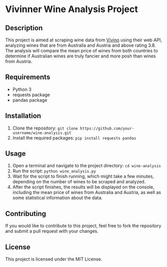 # Vivinner Wine Analysis Project

## Description

This project is aimed at scraping wine data from [Vivino](https://www.vivino.com/) using their web API, analyzing wines that are from Australia and Austria and above rating 3.8. The analysis will compare the mean price of wines from both countries to determine if Australian wines are truly fancier and more posh than wines from Austria.

## Requirements

-   Python 3
-   requests package
-   pandas package

## Installation

1.  Clone the repository: `git clone https://github.com/your-username/wine-analysis.git`
2.  Install the required packages: `pip install requests pandas`

## Usage

1.  Open a terminal and navigate to the project directory: `cd wine-analysis`
2.  Run the script: `python wine_analysis.py`
3.  Wait for the script to finish running, which might take a few minutes, depending on the number of wines to be scraped and analyzed.
4.  After the script finishes, the results will be displayed on the console, including the mean price of wines from Australia and Austria, as well as some statistical information about the data.

## Contributing

If you would like to contribute to this project, feel free to fork the repository and submit a pull request with your changes.

## License

This project is licensed under the MIT License.

